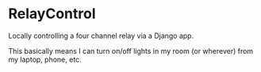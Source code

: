 # RelayControl
Locally controlling a four channel relay via a Django app.

This basically means I can turn on/off lights in my room (or wherever) from my laptop, phone, etc. 
